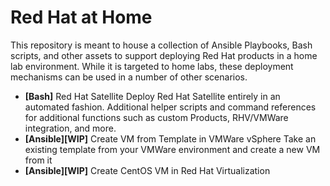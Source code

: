 # Red Hat at Home

This repository is meant to house a collection of Ansible Playbooks, Bash scripts, and other assets to support deploying Red Hat products in a home lab environment.  While it is targeted to home labs, these deployment mechanisms can be used in a number of other scenarios.

- **[Bash]** Red Hat Satellite
  Deploy Red Hat Satellite entirely in an automated fashion.  Additional helper scripts and command references for additional functions such as custom Products, RHV/VMWare integration, and more.
- **[Ansible][WIP]** Create VM from Template in VMWare vSphere
  Take an existing template from your VMWare environment and create a new VM from it
- **[Ansible][WIP]** Create CentOS VM in Red Hat Virtualization
